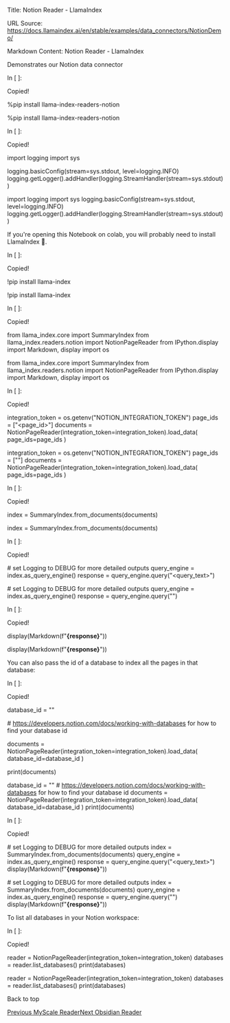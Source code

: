 Title: Notion Reader - LlamaIndex

URL Source: https://docs.llamaindex.ai/en/stable/examples/data_connectors/NotionDemo/

Markdown Content:
Notion Reader - LlamaIndex


Demonstrates our Notion data connector

In \[ \]:

Copied!

%pip install llama\-index\-readers\-notion

%pip install llama-index-readers-notion

In \[ \]:

Copied!

import logging
import sys

logging.basicConfig(stream\=sys.stdout, level\=logging.INFO)
logging.getLogger().addHandler(logging.StreamHandler(stream\=sys.stdout))

import logging import sys logging.basicConfig(stream=sys.stdout, level=logging.INFO) logging.getLogger().addHandler(logging.StreamHandler(stream=sys.stdout))

If you're opening this Notebook on colab, you will probably need to install LlamaIndex 🦙.

In \[ \]:

Copied!

!pip install llama\-index

!pip install llama-index

In \[ \]:

Copied!

from llama\_index.core import SummaryIndex
from llama\_index.readers.notion import NotionPageReader
from IPython.display import Markdown, display
import os

from llama\_index.core import SummaryIndex from llama\_index.readers.notion import NotionPageReader from IPython.display import Markdown, display import os

In \[ \]:

Copied!

integration\_token \= os.getenv("NOTION\_INTEGRATION\_TOKEN")
page\_ids \= \["<page\_id>"\]
documents \= NotionPageReader(integration\_token\=integration\_token).load\_data(
    page\_ids\=page\_ids
)

integration\_token = os.getenv("NOTION\_INTEGRATION\_TOKEN") page\_ids = \[""\] documents = NotionPageReader(integration\_token=integration\_token).load\_data( page\_ids=page\_ids )

In \[ \]:

Copied!

index \= SummaryIndex.from\_documents(documents)

index = SummaryIndex.from\_documents(documents)

In \[ \]:

Copied!

\# set Logging to DEBUG for more detailed outputs
query\_engine \= index.as\_query\_engine()
response \= query\_engine.query("<query\_text>")

\# set Logging to DEBUG for more detailed outputs query\_engine = index.as\_query\_engine() response = query\_engine.query("")

In \[ \]:

Copied!

display(Markdown(f"<b>{response}</b>"))

display(Markdown(f"**{response}**"))

You can also pass the id of a database to index all the pages in that database:

In \[ \]:

Copied!

database\_id \= "<database-id>"

\# https://developers.notion.com/docs/working-with-databases for how to find your database id

documents \= NotionPageReader(integration\_token\=integration\_token).load\_data(
    database\_id\=database\_id
)

print(documents)

database\_id = "" # https://developers.notion.com/docs/working-with-databases for how to find your database id documents = NotionPageReader(integration\_token=integration\_token).load\_data( database\_id=database\_id ) print(documents)

In \[ \]:

Copied!

\# set Logging to DEBUG for more detailed outputs
index \= SummaryIndex.from\_documents(documents)
query\_engine \= index.as\_query\_engine()
response \= query\_engine.query("<query\_text>")
display(Markdown(f"<b>{response}</b>"))

\# set Logging to DEBUG for more detailed outputs index = SummaryIndex.from\_documents(documents) query\_engine = index.as\_query\_engine() response = query\_engine.query("") display(Markdown(f"**{response}**"))

To list all databases in your Notion workspace:

In \[ \]:

Copied!

reader \= NotionPageReader(integration\_token\=integration\_token)
databases \= reader.list\_databases()
print(databases)

reader = NotionPageReader(integration\_token=integration\_token) databases = reader.list\_databases() print(databases)

Back to top

[Previous MyScale Reader](https://docs.llamaindex.ai/en/stable/examples/data_connectors/MyScaleReaderDemo/)[Next Obsidian Reader](https://docs.llamaindex.ai/en/stable/examples/data_connectors/ObsidianReaderDemo/)
